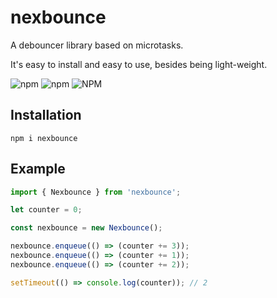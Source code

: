# nexbounce

A debouncer library based on microtasks.

It's easy to install and easy to use, besides being light-weight.

![npm](https://img.shields.io/npm/v/nexbounce)
![npm](https://img.shields.io/npm/dw/nexbounce)
![NPM](https://img.shields.io/npm/l/nexbounce)

## Installation

```
npm i nexbounce
```

## Example

```js
import { Nexbounce } from 'nexbounce';

let counter = 0;

const nexbounce = new Nexbounce();

nexbounce.enqueue(() => (counter += 3));
nexbounce.enqueue(() => (counter += 1));
nexbounce.enqueue(() => (counter += 2));

setTimeout(() => console.log(counter)); // 2
```
